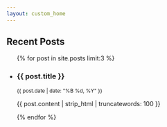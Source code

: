 ```yaml
---
layout: custom_home
---
```


<h2>Recent Posts</h2>
<ul>
  {% for post in site.posts limit:3 %}
    <li>
      <h3>{{ post.title }}</h3>
      <p><small>{{ post.date | date: "%B %d, %Y" }}</small></p>
      <p>
        {{ post.content | strip_html | truncatewords: 100 }}
      </p>
    </li>
  {% endfor %}
</ul>
